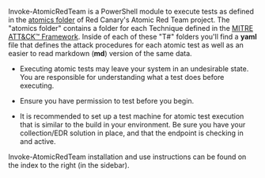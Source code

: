 Invoke-AtomicRedTeam is a PowerShell module to execute tests as defined in the [atomics folder](https://github.com/redcanaryco/atomic-red-team/tree/master/atomics) of Red Canary's Atomic Red Team project. The "atomics folder" contains a folder for each Technique defined in the [MITRE ATT&CK™ Framework](https://attack.mitre.org/matrices/enterprise/). Inside of each of these "T#" folders you'll find a **yaml** file that defines the attack procedures for each atomic test as well as an easier to read markdown (**md**) version of the same data.

* Executing atomic tests may leave your system in an undesirable state. You are responsible for understanding what a test does before executing.

* Ensure you have permission to test before you begin.

* It is recommended to set up a test machine for atomic test execution that is similar to the build in your environment. Be sure you have your collection/EDR solution in place, and that the endpoint is checking in and active.

Invoke-AtomicRedTeam installation and use instructions can be found on the index to the right (in the sidebar).

